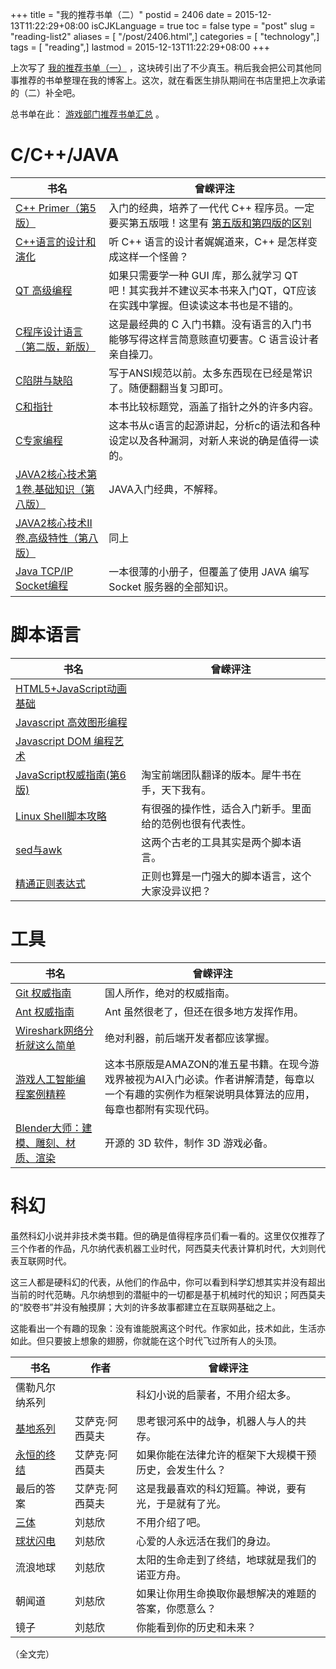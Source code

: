 +++
title = "我的推荐书单（二）"
postid = 2406
date = 2015-12-13T11:22:29+08:00
isCJKLanguage = true
toc = false
type = "post"
slug = "reading-list2"
aliases = [ "/post/2406.html",]
categories = [ "technology",]
tags = [ "reading",]
lastmod = 2015-12-13T11:22:29+08:00
+++


上次写了 [我的推荐书单（一）][1] ，这块砖引出了不少真玉。稍后我会把公司其他同事推荐的书单整理在我的博客上。这次，就在看医生排队期间在书店里把上次承诺的（二）补全吧。

总书单在此： [游戏部门推荐书单汇总][101] 。

<!--more-->

# C/C++/JAVA

| 书名 | 曾嵘评注 |
|----|----|
| [C++ Primer（第5版）][2] | 入门的经典，培养了一代代 C++ 程序员。一定要买第五版哦！这里有 [第五版和第四版的区别][3] |
| [C++语言的设计和演化][4] | 听 C++ 语言的设计者娓娓道来，C++ 是怎样变成这样一个怪兽？ |
| [QT 高级编程][5] | 如果只需要学一种 GUI 库，那么就学习 QT 吧！其实我并不建议买本书来入门QT，QT应该在实践中掌握。但读读这本书也是不错的。 |
| [C程序设计语言（第二版，新版）][6] | 这是最经典的 C 入门书籍。没有语言的入门书能够写得这样言简意赅直切要害。C 语言设计者亲自操刀。 |
| [C陷阱与缺陷][7] | 写于ANSI规范以前。太多东西现在已经是常识了。随便翻翻当复习即可。 |
| [C和指针][8] | 本书比较标题党，涵盖了指针之外的许多内容。 |
| [C专家编程][22] | 这本书从c语言的起源讲起，分析c的语法和各种设定以及各种漏洞，对新人来说的确是值得一读的。 |
| [JAVA2核心技术第1卷.基础知识（第八版）][9] | JAVA入门经典，不解释。 |
| [JAVA2核心技术II卷.高级特性（第八版）][10] | 同上 |
| [Java TCP/IP Socket编程][11] | 一本很薄的小册子，但覆盖了使用 JAVA 编写 Socket 服务器的全部知识。 |

# 脚本语言

| 书名 | 曾嵘评注 |
|----|----|
| [HTML5+JavaScript动画基础][21] |  |
| [Javascript 高效图形编程][12] |  |
| [Javascript DOM 编程艺术][13] |  |
| [JavaScript权威指南(第6版)][14] | 淘宝前端团队翻译的版本。犀牛书在手，天下我有。 |
| [Linux Shell脚本攻略][15] | 有很强的操作性，适合入门新手。里面给的范例也很有代表性。 |
| [sed与awk][16] | 这两个古老的工具其实是两个脚本语言。 |
| [精通正则表达式][17] | 正则也算是一门强大的脚本语言，这个大家没异议把？ |

# 工具

| 书名 | 曾嵘评注 |
|----|----|
| [Git 权威指南][18] | 国人所作，绝对的权威指南。 |
| [Ant 权威指南][19] | Ant 虽然很老了，但还在很多地方发挥作用。 |
| [Wireshark网络分析就这么简单][20] | 绝对利器，前后端开发者都应该掌握。 |
| [游戏人工智能编程案例精粹][23] | 这本书原版是AMAZON的准五星书籍。在现今游戏界被视为AI入门必读。作者讲解清楚，每章以一个有趣的实例作为框架说明具体算法的应用，每章也都附有实现代码。 |
| [Blender大师：建模、雕刻、材质、渲染][24] | 开源的 3D 软件，制作 3D 游戏必备。 |

# 科幻

虽然科幻小说并非技术类书籍。但的确是值得程序员们看一看的。这里仅仅推荐了三个作者的作品，凡尔纳代表机器工业时代，阿西莫夫代表计算机时代，大刘则代表互联网时代。

这三人都是硬科幻的代表，从他们的作品中，你可以看到科学幻想其实并没有超出当前的时代范畴。凡尔纳想到的潜艇中的一切都是基于机械时代的知识；阿西莫夫的“胶卷书”并没有触摸屏；大刘的许多故事都建立在互联网基础之上。

这能看出一个有趣的现象：没有谁能脱离这个时代。作家如此，技术如此，生活亦如此。但只要披上想象的翅膀，你就能在这个时代飞过所有人的头顶。

| 书名 | 作者 | 曾嵘评注 |
|----|----|----|
| 儒勒凡尔纳系列 | | 科幻小说的启蒙者，不用介绍太多。 |
| [基地系列][51] | 艾萨克·阿西莫夫 | 思考银河系中的战争，机器人与人的共存。 |
| [永恒的终结][52] | 艾萨克·阿西莫夫 | 如果你能在法律允许的框架下大规模干预历史，会发生什么？ |
| 最后的答案 | 艾萨克·阿西莫夫 | 这是我最喜欢的科幻短篇。神说，要有光，于是就有了光。 |
| [三体][53]| 刘慈欣 | 不用介绍了吧。 |
| [球状闪电][54] | 刘慈欣 | 心爱的人永远活在我们的身边。 |
| 流浪地球 | 刘慈欣 | 太阳的生命走到了终结，地球就是我们的诺亚方舟。 |
| 朝闻道 | 刘慈欣 | 如果让你用生命换取你最想解决的难题的答案，你愿意么？ |
| 镜子 | 刘慈欣 | 你能看到你的历史和未来？ |

（全文完）

[1]: https://blog.zengrong.net/post/2405.html
[2]: http://book.douban.com/subject/25708312/
[3]: https://blog.zengrong.net/post/1942.html
[4]: http://book.douban.com/subject/1096216/
[5]: http://book.douban.com/subject/6110217/
[6]: http://book.douban.com/subject/1139336/
[7]: http://book.douban.com/subject/2778632/
[8]: http://book.douban.com/subject/3012360/
[9]: http://book.douban.com/subject/1781451/
[10]: http://book.douban.com/subject/1231980/
[11]: http://book.douban.com/subject/3519369/
[12]: http://book.douban.com/subject/10742066/
[13]: http://book.douban.com/subject/1921890/
[14]: http://book.douban.com/subject/10549733/
[15]: http://book.douban.com/subject/6889456/
[16]: http://book.douban.com/subject/1236944/
[17]: http://book.douban.com/subject/2154713/
[18]: http://book.douban.com/subject/6526452/
[19]: http://book.douban.com/subject/1243881/
[20]: http://book.douban.com/subject/26268767/
[21]: http://book.douban.com/subject/24744218/
[22]: http://book.douban.com/subject/2377310/
[23]: http://book.douban.com/subject/19930152/
[24]: http://book.douban.com/subject/25866329/
[51]: http://book.douban.com/series/1108
[52]: http://book.douban.com/subject/25829693/
[53]: http://book.douban.com/subject/2567698/
[54]: http://book.douban.com/subject/1192090/
[101]: https://blog.zengrong.net/post/2408.html
